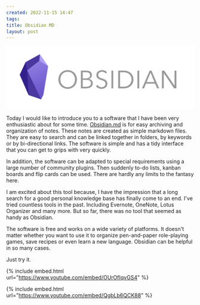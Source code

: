 ```yaml
---
created: 2022-11-15 14:47
tags: 
title: Obsidian MD
layout: post
---
```

![Obsidian Logo](notes/images/obsidian.png)

Today I would like to introduce you to a software that I have been very enthusiastic about for some time.
[Obsidian.md](https://obsidian.md/) is for easy archiving and organization of notes. These notes are created as simple markdown files. They are easy to search and can be linked together in folders, by keywords or by bi-directional links. The software is simple and has a tidy interface that you can get to grips with very quickly.


In addition, the software can be adapted to special requirements using a large number of community plugins. Then suddenly to-do lists, kanban boards and flip cards can be used. There are hardly any limits to the fantasy here.

I am excited about this tool because, I have the impression that a long search for a good personal knowledge base has finally come to an end. I've tried countless tools in the past. Including Evernote, OneNote, Lotus Organizer and many more. But so far, there was no tool that seemed as handy as Obsidian.

The software is free and works on a wide variety of platforms. It doesn't matter whether you want to use it to organize pen-and-paper role-playing games, save recipes or even learn a new language. Obsidian can be helpful in so many cases. 

Just try it.

{% include embed.html url="https://www.youtube.com/embed/OUrOfIqvGS4" %}

{% include embed.html url="https://www.youtube.com/embed/QgbLb6QCK88" %}




